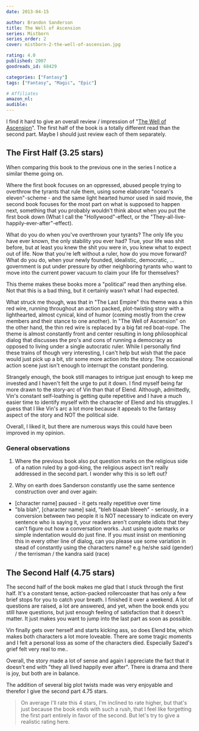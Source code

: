 ```yaml
---
date: 2013-04-15

author: Brandon Sanderson
title: The Well of Ascension
series: Mistborn
series_order: 2
cover: mistborn-2-the-well-of-ascension.jpg

rating: 4.0
published: 2007
goodreads_id: 68429

categories: ["Fantasy"]
tags: ["Fantasy", "Magic", "Epic"]

# Affiliates
amazon_nl: 
audible: 
---
```


I find it hard to give an overall review / impression of "[The Well of Ascension]()". The first half of the book is a totally different read than the second part. Maybe I should just review each of them separately.

<!--more-->

## The First Half (3.25 stars)

When comparing this book to the previous one in the series I notice a similar theme going on.

Where the first book focuses on an oppressed, abused people trying to overthrow the tyrants that rule them, using some elaborate "ocean's eleven"-scheme - and the same light hearted humor used in said movie, the second book focuses for the most part on what is supposed to happen next, something that you probably wouldn't think about when you put the first book down (What I call the "Hollywood"-effect, or the "They-all-live-happily-ever-after"-effect).

What do you do when you've overthrown your tyrants? The only life you have ever known, the only stability you ever had? True, your life was shit before, but at least you knew the shit you were in, you knew what to expect out of life. Now that you're left without a ruler, how do you move forward? What do you do, when your newly founded, idealistic, democratic, ... government is put under pressure by other neighboring tyrants who want to move into the current power vacuum to claim your life for themselves?

This theme makes these books more a "political" read then anything else. Not that this is a bad thing, but it certainly wasn't what I had expected.

What struck me though, was that in "The Last Empire" this theme was a thin red wire, running throughout an action packed, plot-twisting story with a lighthearted, almost cynical, kind of humor (coming mostly from the crew members and their stance to one another). In "The Well of Ascension" on the other hand, the thin red wire is replaced by a big fat red boat-rope. The theme is almost constantly front and center resulting in long philosophical dialog that discusses the pro's and cons of running a democracy as opposed to living under a single autocratic ruler. While I personally find these trains of though very interesting, I can't help but wish that the pace would just pick up a bit, stir some more action into the story. The occasional action scene just isn't enough to interrupt the constant pondering.

Strangely enough, the book still manages to intrigue just enough to keep me invested and I haven't felt the urge to put it down. I find myself being far more drawn to the story-arc of Vin than that of Elend. Although, admittedly, Vin's constant self-loathing is getting quite repetitive and I have a much easier time to identify myself with the character of Elend and his struggles. I guess that I like Vin's arc a lot more because it appeals to the fantasy aspect of the story and NOT the political side.

Overall, I liked it, but there are numerous ways this could have been improved in my opinion.

### General observations

1. Where the previous book also put question marks on the religious side of a nation ruled by a god-king, the religious aspect isn't really addressed in the second part. I wonder why this is so left out?

2. Why on earth does Sanderson constantly use the same sentence construction over and over again:

- [character name] paused - it gets really repetitive over time
- "bla blah", [character name] said, "bleh blaaah bleeeh" - seriously, in a conversion between two people it is NOT necessary to indicate on every sentence who is saying it, your readers aren't complete idiots that they can't figure out how a conversation works. Just using quote marks or simple indentation would do just fine. 
If you must insist on mentioning this in every other line of dialog, can you please use some variation in stead of constantly using the characters name?
e.g he/she said (gender) / the terrisman / the kandra said (race)

## The Second Half (4.75 stars)

The second half of the book makes me glad that I stuck through the first half. It's a constant tense, action-packed rollercoaster that has only a few brief stops for you to catch your breath. I finished it over a weekend. A lot of questions are raised, a lot are answered, and yet, when the book ends you still have questions, but just enough feeling of satisfaction that it doesn't matter. It just makes you want to jump into the last part as soon as possible.

Vin finally gets over herself and starts kicking ass, so does Elend btw, which makes both characters a lot more loveable. <spoiler>There are some tragic moments and I felt a personal loss as some of the characters died. Especially Sazed's grief felt very real to me.</spoiler>.

Overall, the story made a lot of sense and again I appreciate the fact that it doesn't end with "they all lived happily ever after". There is drama and there is joy, but both are in balance.

The addition of several big plot twists made was very enjoyable and therefor I give the second part 4.75 stars.

> On average I'll rate this 4 stars, I'm inclined to rate higher, but that's just because the book ends with such a rush, that I feel like forgetting the first part entirely in favor of the second. But let's try to give a realistic rating here.